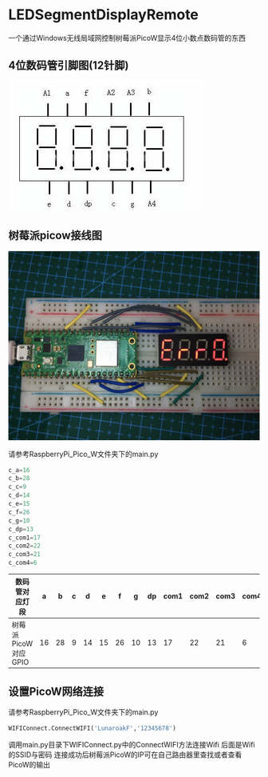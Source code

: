 # LEDSegmentDisplayRemote
一个通过Windows无线局域网控制树莓派PicoW显示4位小数点数码管的东西

## 4位数码管引脚图(12针脚)  
![Image text](https://github.com/LunaroakF/LEDSegmentDisplayRemote/blob/master/pic.png)  

## 树莓派picow接线图
![Image text](https://github.com/LunaroakF/LEDSegmentDisplayRemote/blob/master/pic2.jpg)  

请参考RaspberryPi_Pico_W文件夹下的main.py  
```Python
c_a=16
c_b=28
c_c=9
c_d=14
c_e=15
c_f=26
c_g=10
c_dp=13
c_com1=17
c_com2=22
c_com3=21
c_com4=6
```
|数码管对应灯段|a|b|c|d|e|f|g|dp|com1|com2|com3|com4|
|--|--|--|--|--|--|--|--|--|--|--|--|--|
|树莓派PicoW对应GPIO|16|28|9|14|15|26|10|13|17|22|21|6|

## 设置PicoW网络连接  
请参考RaspberryPi_Pico_W文件夹下的main.py  
```Python
WIFIConnect.ConnectWIFI('LunaroakF','12345678')
```
调用main.py目录下WIFIConnect.py中的ConnectWIFI方法连接Wifi 后面是Wifi的SSID与密码
连接成功后树莓派PicoW的IP可在自己路由器里查找或者查看PicoW的输出


